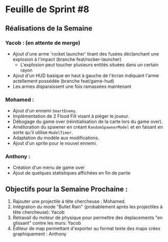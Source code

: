 # Feuille de Sprint #8

## Réalisations de la Semaine

### Yacob : (en attente de merge)
- Ajout d'une arme 'rocket launcher' tirant des fusées déclanchant une explosion à l'impact (branche feat/rocker-launcher)
   - L'explosion peut toucher plusieurs entités situées dans un certain rayon
- Ajout d'un HUD basique en haut à gauche de l'écran indiquant l'arme actellement possédée (branche feat/game-hud)
- Les armes disparaissent une fois ramassées maintenant

### Mohamed :
- Ajout d'un ennemi `SmartEnemy`.
- Implémentation de 2 Flood Fill visant à piéger le joueur.
- Débogage du game over (réinitialisation de la carte lors du game over).
- Amélioration du spawner en créant `RandomSpawnerModel` et en faisant en sorte qu'il utilise `ModelTimer`.
- Adaptation du modèle aux modifications.
- Ajout d'un sprite pour le nouvel ennemi.

### Anthony :
- Création d'un menu de game over
- Ajout de quelques statistiques affichées en fin de partie

## Objectifs pour la Semaine Prochaine :

1. Rajouter une projectile à tête chercheuse : Mohamed.
2. Intégration du mode "Bullet Rain" (probablement après les projectiles à tête chercheuse): Yacob
3. Retravail du moteur de physique pour permettre des deplacements "en glissant" contre les murs: Yacob
4. Éditeur de map permettant d'exporter au format texte des maps crées graphiquement : Anthony